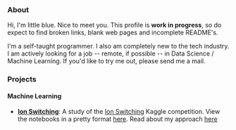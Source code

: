 ### About

Hi, I'm little blue. Nice to meet you. This profile is **work in progress**, so do expect to find broken links, blank web pages and incomplete README's.

I'm a self-taught programmer. I also am completely new to the tech industry. I am actively looking for a job -- remote, if possible -- in Data Science / Machine Learning. If you'd like to try me out, please send me a mail.

### Projects
#### Machine Learning
- **[Ion Switching](https://github.com/littlebluepenguin/Ion-Switching)**:
A study of the [Ion Switching](https://www.kaggle.com/c/liverpool-ion-switching) Kaggle competition. View the notebooks in a pretty format [here](https://nbviewer.jupyter.org/github/littlebluepenguin/Ion-Switching/tree/main/). Read about my approach [here](https://littleblue.neocities.org/blog/IonSwitching.html)
